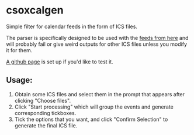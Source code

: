 # csoxcalgen

Simple filter for calendar feeds in the form of ICS files.

The parser is specifically designed to be used with the [feeds from here](https://www.cs.ox.ac.uk/teaching/timetables/)
and will probably fail or give weird outputs for other ICS files unless you modify it for them.

[A github page](https://tureptor.github.io/csoxcalgen/) is set up if you'd like to test it.

## Usage:

1. Obtain some ICS files and select them in the prompt that appears after clicking "Choose files".
2. Click "Start processing" which will group the events and generate corresponding tickboxes.
3. Tick the options that you want, and click "Confirm Selection" to generate the final ICS file.


